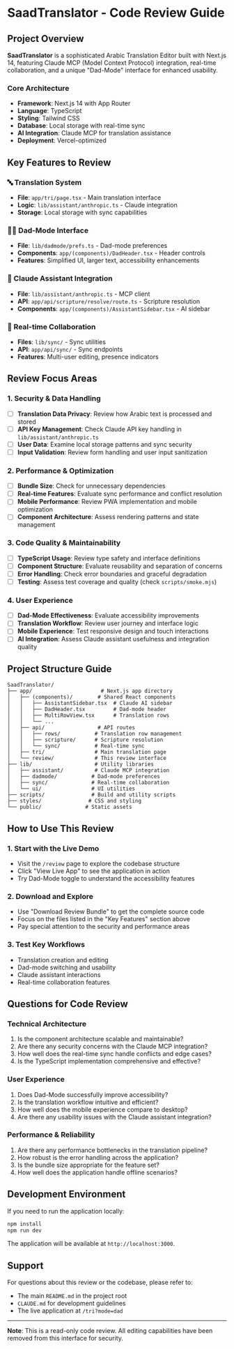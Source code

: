 # SaadTranslator - Code Review Guide

## Project Overview

**SaadTranslator** is a sophisticated Arabic Translation Editor built with Next.js 14, featuring Claude MCP (Model Context Protocol) integration, real-time collaboration, and a unique "Dad-Mode" interface for enhanced usability.

### Core Architecture

- **Framework**: Next.js 14 with App Router
- **Language**: TypeScript
- **Styling**: Tailwind CSS
- **Database**: Local storage with real-time sync
- **AI Integration**: Claude MCP for translation assistance
- **Deployment**: Vercel-optimized

## Key Features to Review

### 🔤 Translation System
- **File**: `app/tri/page.tsx` - Main translation interface
- **Logic**: `lib/assistant/anthropic.ts` - Claude integration
- **Storage**: Local storage with sync capabilities

### 👨‍💻 Dad-Mode Interface
- **File**: `lib/dadmode/prefs.ts` - Dad-mode preferences
- **Components**: `app/(components)/DadHeader.tsx` - Header controls
- **Features**: Simplified UI, larger text, accessibility enhancements

### 🤖 Claude Assistant Integration
- **File**: `lib/assistant/anthropic.ts` - MCP client
- **API**: `app/api/scripture/resolve/route.ts` - Scripture resolution
- **Components**: `app/(components)/AssistantSidebar.tsx` - AI sidebar

### 📱 Real-time Collaboration
- **Files**: `lib/sync/` - Sync utilities
- **API**: `app/api/sync/` - Sync endpoints
- **Features**: Multi-user editing, presence indicators

## Review Focus Areas

### 1. Security & Data Handling
- [ ] **Translation Data Privacy**: Review how Arabic text is processed and stored
- [ ] **API Key Management**: Check Claude API key handling in `lib/assistant/anthropic.ts`
- [ ] **User Data**: Examine local storage patterns and sync security
- [ ] **Input Validation**: Review form handling and user input sanitization

### 2. Performance & Optimization
- [ ] **Bundle Size**: Check for unnecessary dependencies
- [ ] **Real-time Features**: Evaluate sync performance and conflict resolution
- [ ] **Mobile Performance**: Review PWA implementation and mobile optimization
- [ ] **Component Architecture**: Assess rendering patterns and state management

### 3. Code Quality & Maintainability
- [ ] **TypeScript Usage**: Review type safety and interface definitions
- [ ] **Component Structure**: Evaluate reusability and separation of concerns
- [ ] **Error Handling**: Check error boundaries and graceful degradation
- [ ] **Testing**: Assess test coverage and quality (check `scripts/smoke.mjs`)

### 4. User Experience
- [ ] **Dad-Mode Effectiveness**: Evaluate accessibility improvements
- [ ] **Translation Workflow**: Review user journey and interface logic
- [ ] **Mobile Experience**: Test responsive design and touch interactions
- [ ] **AI Integration**: Assess Claude assistant usefulness and integration quality

## Project Structure Guide

```
SaadTranslator/
├── app/                      # Next.js app directory
│   ├── (components)/        # Shared React components
│   │   ├── AssistantSidebar.tsx  # Claude AI sidebar
│   │   ├── DadHeader.tsx         # Dad-mode header
│   │   ├── MultiRowView.tsx      # Translation rows
│   │   └── ...
│   ├── api/                 # API routes
│   │   ├── rows/           # Translation row management
│   │   ├── scripture/      # Scripture resolution
│   │   └── sync/           # Real-time sync
│   ├── tri/                # Main translation page
│   └── review/             # This review interface
├── lib/                    # Utility libraries
│   ├── assistant/          # Claude MCP integration
│   ├── dadmode/           # Dad-mode preferences
│   ├── sync/              # Real-time collaboration
│   └── ui/                # UI utilities
├── scripts/               # Build and utility scripts
├── styles/               # CSS and styling
└── public/              # Static assets
```

## How to Use This Review

### 1. Start with the Live Demo
- Visit the `/review` page to explore the codebase structure
- Click "View Live App" to see the application in action
- Try Dad-Mode toggle to understand the accessibility features

### 2. Download and Explore
- Use "Download Review Bundle" to get the complete source code
- Focus on the files listed in the "Key Features" section above
- Pay special attention to the security and performance areas

### 3. Test Key Workflows
- Translation creation and editing
- Dad-mode switching and usability
- Claude assistant interactions
- Real-time collaboration features

## Questions for Code Review

### Technical Architecture
1. Is the component architecture scalable and maintainable?
2. Are there any security concerns with the Claude MCP integration?
3. How well does the real-time sync handle conflicts and edge cases?
4. Is the TypeScript implementation comprehensive and effective?

### User Experience
1. Does Dad-Mode successfully improve accessibility?
2. Is the translation workflow intuitive and efficient?
3. How well does the mobile experience compare to desktop?
4. Are there any usability issues with the Claude assistant integration?

### Performance & Reliability
1. Are there any performance bottlenecks in the translation pipeline?
2. How robust is the error handling across the application?
3. Is the bundle size appropriate for the feature set?
4. How well does the application handle offline scenarios?

## Development Environment

If you need to run the application locally:

```bash
npm install
npm run dev
```

The application will be available at `http://localhost:3000`.

## Support

For questions about this review or the codebase, please refer to:
- The main `README.md` in the project root
- `CLAUDE.md` for development guidelines
- The live application at `/tri?mode=dad`

---

**Note**: This is a read-only code review. All editing capabilities have been removed from this interface for security.
